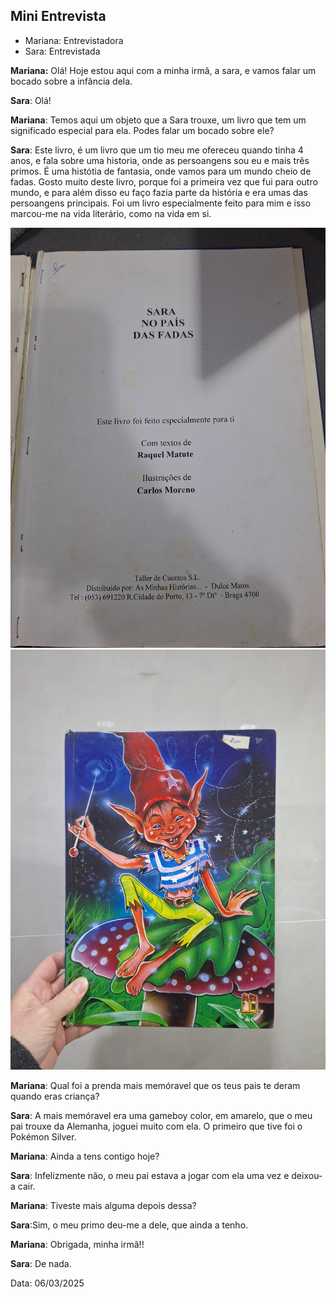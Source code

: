 ## Mini Entrevista
* Mariana: Entrevistadora
* Sara: Entrevistada

**Mariana:** Olá! Hoje estou aqui com a minha irmã, a sara, e vamos falar um bocado sobre a infância dela.

**Sara**: Olá!

**Mariana**: Temos aqui um objeto que a Sara trouxe, um livro que tem um significado especial para ela. Podes falar um bocado sobre ele?

**Sara**: Este livro, é um livro que um tio meu me ofereceu quando tinha 4 anos, e fala sobre uma historia, onde as persoangens sou eu e mais três primos. É uma histótia de fantasia, onde vamos para um mundo cheio de fadas. Gosto muito deste livro, porque foi a primeira vez que fui para outro mundo, e para além disso eu faço fazia parte da história e era umas das persoangens principais. Foi um livro especialmente feito para mim e isso marcou-me na vida literário, como na vida em si.

![Livro da Sara](sara_no_pais_das_maravilhasjpg.jpg)
![Livro da Sara 2](Livro_da_Sra.jpg)

**Mariana**: Qual foi a prenda mais memóravel que os teus pais te deram quando eras criança?

**Sara**: A mais memóravel era uma gameboy color, em amarelo, que o meu pai trouxe da Alemanha, joguei muito com ela. O primeiro que tive foi o Pokémon Silver.

**Mariana**: Ainda a tens contigo hoje?

**Sara**: Infelizmente não, o meu pai estava a jogar com ela uma vez e deixou-a cair.

**Mariana**: Tiveste mais alguma depois dessa?

**Sara**:Sim, o meu primo deu-me a dele, que ainda a tenho.

**Mariana**: Obrigada, minha irmã!!

**Sara**: De nada.

Data: 06/03/2025
